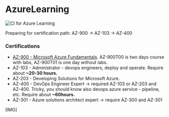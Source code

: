 # AzureLearning

![CI for Azure Learning](https://github.com/Sysa/AzureLearning/workflows/CI%20for%20Azure%20Learning/badge.svg)

Preparing for certification path: AZ-900 -> AZ-103 -> AZ-400

### Certifications

- [AZ-900 - Microsoft Azure Fundamentals](AZ-900.md). AZ-900T00 is two days course with labs, AZ-900T01 is one day without labs.
- AZ-103 - Administrator - devops engineers, deploy and operate. Require about **~20-30 hours.**
- AZ-203 - Developing Solutions for Microsoft Azure.
- AZ-400 - DevOps Engineer Expert -> required AZ-103 or AZ-203 and AZ-400. Tricky, you should know also devops azure service - pipeline, etc. Require about **~60hours.**
- AZ-301 - Azure solutions architect expert -> require AZ-300 and AZ-301

[IMG]
